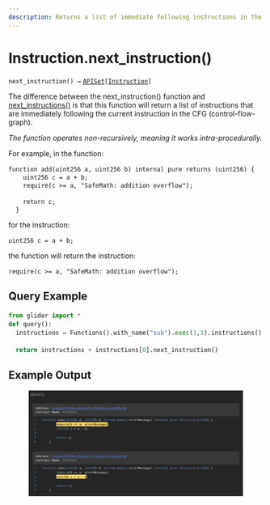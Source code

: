 ```yaml
---
description: Returns a list of immediate following instructions in the control flow graph.
---
```


# Instruction.next\_instruction()

`next_instruction() →` [`APISet`](../iterables/apiset.md)`[`[`Instruction`](./)`]`

The difference between the next\_instruction() function and [next\_instructions()](instruction.next_instructions.md) is that this function will return a list of instructions that are immediately following the current instruction in the CFG (control-flow-graph).



_The function operates non-recursively, meaning it works intra-procedurally._



For example, in the function:

```solidity
function add(uint256 a, uint256 b) internal pure returns (uint256) {
    uint256 c = a + b;
    require(c >= a, "SafeMath: addition overflow");

    return c;
  }
```

for the instruction:&#x20;

```solidity
uint256 c = a + b;
```

the function will return the instruction:

```solidity
require(c >= a, "SafeMath: addition overflow");
```

## Query Example

```python
from glider import *
def query():
  instructions = Functions().with_name("sub").exec(1,1).instructions().exec(1,1)

  return instructions + instructions[0].next_instruction()
```

## Example Output

<figure><img src="../../.gitbook/assets/image (2) (1).png" alt=""><figcaption></figcaption></figure>

